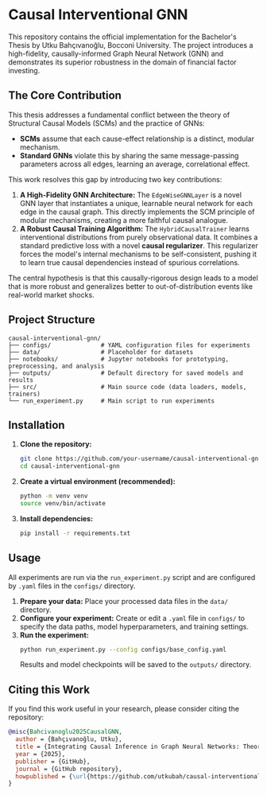 # Causal Interventional GNN

This repository contains the official implementation for the Bachelor's Thesis by Utku Bahçıvanoğlu, Bocconi University. The project introduces a high-fidelity, causally-informed Graph Neural Network (GNN) and demonstrates its superior robustness in the domain of financial factor investing.

## The Core Contribution

This thesis addresses a fundamental conflict between the theory of Structural Causal Models (SCMs) and the practice of GNNs:
-   **SCMs** assume that each cause-effect relationship is a distinct, modular mechanism.
-   **Standard GNNs** violate this by sharing the same message-passing parameters across all edges, learning an average, correlational effect.

This work resolves this gap by introducing two key contributions:
1.  **A High-Fidelity GNN Architecture:** The `EdgeWiseGNNLayer` is a novel GNN layer that instantiates a unique, learnable neural network for each edge in the causal graph. This directly implements the SCM principle of modular mechanisms, creating a more faithful causal analogue.
2.  **A Robust Causal Training Algorithm:** The `HybridCausalTrainer` learns interventional distributions from purely observational data. It combines a standard predictive loss with a novel **causal regularizer**. This regularizer forces the model's internal mechanisms to be self-consistent, pushing it to learn true causal dependencies instead of spurious correlations.

The central hypothesis is that this causally-rigorous design leads to a model that is more robust and generalizes better to out-of-distribution events like real-world market shocks.

## Project Structure

```
causal-interventional-gnn/
├── configs/              # YAML configuration files for experiments
├── data/                 # Placeholder for datasets
├── notebooks/            # Jupyter notebooks for prototyping, preprocessing, and analysis
├── outputs/              # Default directory for saved models and results
├── src/                  # Main source code (data loaders, models, trainers)
└── run_experiment.py     # Main script to run experiments
```

## Installation

1.  **Clone the repository:**
    ```bash
    git clone https://github.com/your-username/causal-interventional-gnn.git
    cd causal-interventional-gnn
    ```
2.  **Create a virtual environment (recommended):**
    ```bash
    python -m venv venv
    source venv/bin/activate
    ```
3.  **Install dependencies:**
    ```bash
    pip install -r requirements.txt
    ```

## Usage

All experiments are run via the `run_experiment.py` script and are configured by `.yaml` files in the `configs/` directory.

1.  **Prepare your data:** Place your processed data files in the `data/` directory.
2.  **Configure your experiment:** Create or edit a `.yaml` file in `configs/` to specify the data paths, model hyperparameters, and training settings.
3.  **Run the experiment:**
    ```bash
    python run_experiment.py --config configs/base_config.yaml
    ```
    Results and model checkpoints will be saved to the `outputs/` directory.

## Citing this Work

If you find this work useful in your research, please consider citing the repository:

```bibtex
@misc{Bahcivanoglu2025CausalGNN,
  author = {Bahçıvanoğlu, Utku},
  title = {Integrating Causal Inference in Graph Neural Networks: Theoretical Foundations and Empirical Evaluation},
  year = {2025},
  publisher = {GitHub},
  journal = {GitHub repository},
  howpublished = {\url{https://github.com/utkubah/causal-interventional-gnn}}
}
```